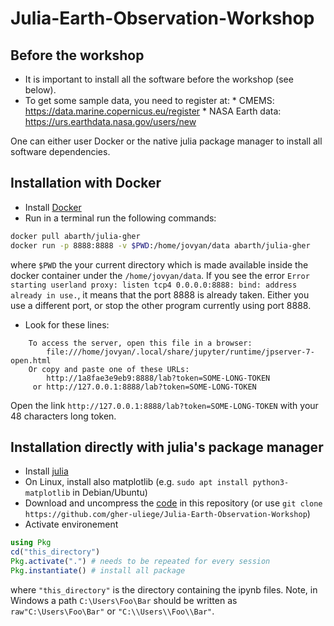 # Julia-Earth-Observation-Workshop

## Before the workshop

* It is important to install all the software before the workshop (see below).
* To get some sample data, you need to register at:
       * CMEMS: https://data.marine.copernicus.eu/register
       * NASA Earth data: https://urs.earthdata.nasa.gov/users/new

One can either user Docker or the native julia package manager to install all software dependencies. 

## Installation with Docker

* Install [Docker](https://docs.docker.com/get-docker/)
* Run in a terminal run the following commands:

```bash
docker pull abarth/julia-gher
docker run -p 8888:8888 -v $PWD:/home/jovyan/data abarth/julia-gher
```

where `$PWD` the your current directory which is made available inside the docker container under the `/home/jovyan/data`.
If you see the error
`Error starting userland proxy: listen tcp4 0.0.0.0:8888: bind: address already in use.`, it means that the port 8888 is already taken.
Either you use a different port, or stop the other program currently using port 8888.

* Look for these lines:

```
    To access the server, open this file in a browser:
        file:///home/jovyan/.local/share/jupyter/runtime/jpserver-7-open.html
    Or copy and paste one of these URLs:
        http://1a8fae3e9eb9:8888/lab?token=SOME-LONG-TOKEN
     or http://127.0.0.1:8888/lab?token=SOME-LONG-TOKEN
```

Open the link `http://127.0.0.1:8888/lab?token=SOME-LONG-TOKEN` with your 48 characters long token.

## Installation directly with julia's package manager

* Install [julia](https://julialang.org/downloads/)
* On Linux, install also matplotlib (e.g. `sudo apt install python3-matplotlib` in Debian/Ubuntu)
* Download and uncompress the [code](https://github.com/gher-uliege/Julia-Earth-Observation-Workshop/archive/refs/heads/main.zip) in this repository (or use `git clone https://github.com/gher-uliege/Julia-Earth-Observation-Workshop`)
* Activate environement

 ```julia
using Pkg
cd("this_directory")
Pkg.activate(".") # needs to be repeated for every session
Pkg.instantiate() # install all package
```

where `"this_directory"` is the directory containing the ipynb files. Note, in Windows a path `C:\Users\Foo\Bar` should be written as `raw"C:\Users\Foo\Bar"` or `"C:\\Users\\Foo\\Bar"`.
